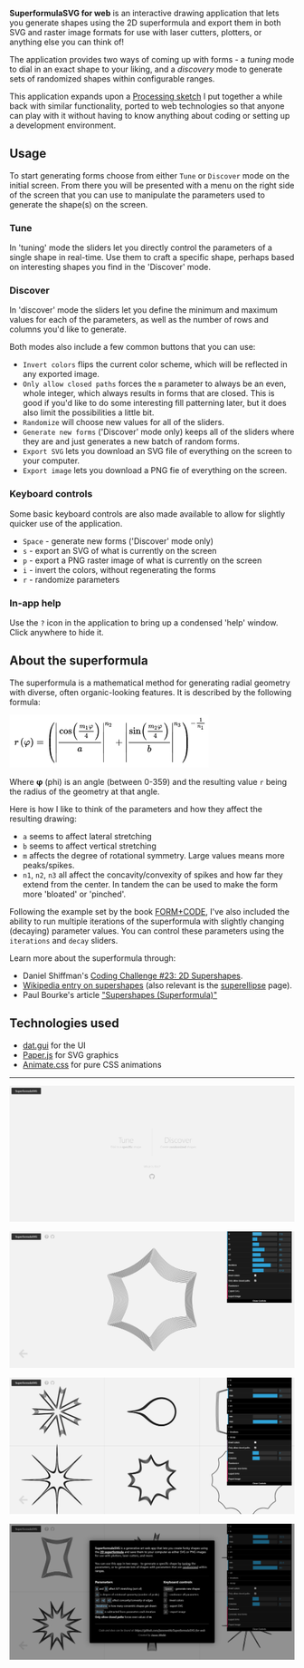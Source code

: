 __SuperformulaSVG for web__ is an interactive drawing application that lets you generate shapes using the 2D superformula and export them in both SVG and raster image formats for use with laser cutters, plotters, or anything else you can think of!

The application provides two ways of coming up with forms - a _tuning_ mode to dial in an exact shape to your liking, and a _discovery_ mode to generate sets of randomized shapes within configurable ranges.

This application expands upon a [Processing sketch](https://github.com/jasonwebb/SuperformulaSVG) I put together a while back with similar functionality, ported to web technologies so that anyone can play with it without having to know anything about coding or setting up a development environment.

## Usage
To start generating forms choose from either `Tune` or `Discover` mode on the initial screen. From there you will be presented with a menu on the right side of the screen that you can use to manipulate the parameters used to generate the shape(s) on the screen.

### Tune
In 'tuning' mode the sliders let you directly control the parameters of a single shape in real-time. Use them to craft a specific shape, perhaps based on interesting shapes you find in the 'Discover' mode.

### Discover
In 'discover' mode the sliders let you define the minimum and maximum values for each of the parameters, as well as the number of rows and columns you'd like to generate. 

Both modes also include a few common buttons that you can use:
* `Invert colors` flips the current color scheme, which will be reflected in any exported image.
* `Only allow closed paths` forces the `m` parameter to always be an even, whole integer, which always results in forms that are closed. This is good if you'd like to do some interesting fill patterning later, but it does also limit the possibilities a little bit.
* `Randomize` will choose new values for all of the sliders.
* `Generate new forms` ('Discover' mode only) keeps all of the sliders where they are and just generates a new batch of random forms. 
* `Export SVG` lets you download an SVG file of everything on the screen to your computer.
* `Export image` lets you download a PNG fie of everything on the screen.

### Keyboard controls
Some basic keyboard controls are also made available to allow for slightly quicker use of the application. 

* `Space` - generate new forms ('Discover' mode only)
* `s` - export an SVG of what is currently on the screen
* `p` - export a PNG raster image of what is currently on the screen
* `i` - invert the colors, without regenerating the forms
* `r` - randomize parameters

### In-app help
Use the `?` icon in the application to bring up a condensed 'help' window. Click anywhere to hide it.

## About the superformula

The superformula is a mathematical method for generating radial geometry with diverse, often organic-looking features. It is described by the following formula:

![Superformula equation](docs/superformula-equation.png)

Where __&phi;__ (phi) is an angle (between 0-359) and the resulting value `r` being the radius of the geometry at that angle.

Here is how I like to think of the parameters and how they affect the resulting drawing:
* `a` seems to affect lateral stretching
* `b` seems to affect vertical stretching
* `m` affects the degree of rotational symmetry. Large values means more peaks/spikes.
* `n1`, `n2`, `n3` all affect the concavity/convexity of spikes and how far they extend from the center. In tandem the can be used to make the form more 'bloated' or 'pinched'.

Following the example set by the  book [FORM+CODE](http://formandcode.com/code-examples/visualize-superformula), I've also included the ability to run multiple iterations of the superformula with slightly changing (decaying) parameter values. You can control these parameters using the `iterations` and `decay` sliders.

Learn more about the superformula through:
* Daniel Shiffman's [Coding Challenge #23: 2D Supershapes](https://www.youtube.com/watch?v=ksRoh-10lak).
* [Wikipedia entry on supershapes](https://en.wikipedia.org/wiki/Superformula) (also relevant is the [superellipse](https://en.wikipedia.org/wiki/Superellipse) page).
* Paul Bourke's article ["Supershapes (Superformula)"](http://paulbourke.net/geometry/supershape/)

## Technologies used
* [dat.gui](https://github.com/dataarts/dat.gui) for the UI
* [Paper.js](http://paperjs.org/) for SVG graphics
* [Animate.css](https://github.com/daneden/animate.css) for pure CSS animations

---

![Initial screen to choose mode](docs/choice-screen.png)

![Tune mode](docs/tune-mode.png)

![Discover mode](docs/discover-mode.png)

![Help screen](docs/help-modal.png)